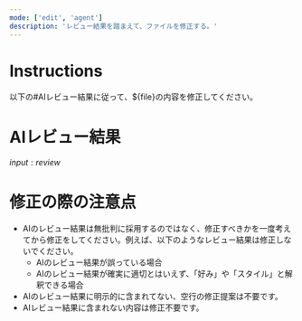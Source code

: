 ```yaml
---
mode: ['edit', 'agent']
description: 'レビュー結果を踏まえて、ファイルを修正する。'
---
```


# Instructions

以下の#AIレビュー結果に従って、${file}の内容を修正してください。

# AIレビュー結果

${input:review}$


# 修正の際の注意点
- AIのレビュー結果は無批判に採用するのではなく、修正すべきかを一度考えてから修正をしてください。例えば、以下のようなレビュー結果は修正しないでください。
  - AIのレビュー結果が誤っている場合
  - AIのレビュー結果が確実に適切とはいえず、「好み」や「スタイル」と解釈できる場合
- AIのレビュー結果に明示的に含まれてない、空行の修正提案は不要です。
- AIレビュー結果に含まれない内容は修正不要です。